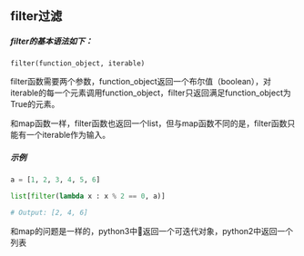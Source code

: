 ## filter过滤

##### filter的基本语法如下：

    filter(function_object, iterable)

filter函数需要两个参数，function_object返回一个布尔值（boolean），对iterable的每一个元素调用function_object，filter只返回满足function_object为True的元素。

和map函数一样，filter函数也返回一个list，但与map函数不同的是，filter函数只能有一个iterable作为输入。

##### 示例
```python
a = [1, 2, 3, 4, 5, 6]

list[filter(lambda x : x % 2 == 0, a)]

# Output: [2, 4, 6]
```
和map的问题是一样的，python3中返回一个可迭代对象，python2中返回一个列表


